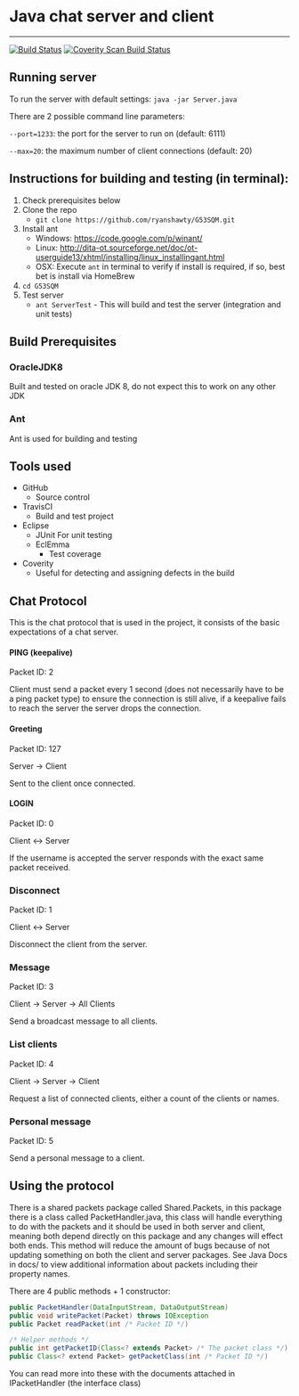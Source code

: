 # Java chat server and client
---
[![Build Status](https://travis-ci.org/ryanshawty/G53SQM.svg?branch=master)](https://travis-ci.org/ryanshawty/G53SQM)
<a href="https://scan.coverity.com/projects/3643">
  <img alt="Coverity Scan Build Status"
       src="https://scan.coverity.com/projects/3643/badge.svg"/>
</a>
## Running server
To run the server with default settings:
``java -jar Server.java``

There are 2 possible command line parameters:

``--port=1233``: the port for the server to run on (default: 6111)

``--max=20``: the maximum number of client connections (default: 20)

## Instructions for building and testing (in terminal):
 1. Check prerequisites below
 2. Clone the repo
    * ``git clone https://github.com/ryanshawty/G53SQM.git``
 3. Install ant
    * Windows: https://code.google.com/p/winant/
    * Linux: http://dita-ot.sourceforge.net/doc/ot-userguide13/xhtml/installing/linux_installingant.html
    * OSX: Execute ``ant`` in terminal to verify if install is required, if so, best bet is install via HomeBrew
 4. ``cd G53SQM``
 5. Test server
    * ``ant ServerTest`` - This will build and test the server (integration and unit tests)

## Build Prerequisites
### OracleJDK8
Built and tested on oracle JDK 8, do not expect this to work on any other JDK
### Ant
Ant is used for building and testing

## Tools used
- GitHub
	- Source control
- TravisCI 
	- Build and test project
- Eclipse 
	- JUnit
		For unit testing
	- EclEmma
		- Test coverage
- Coverity
	- Useful for detecting and assigning defects in the build

## Chat Protocol
This is the chat protocol that is used in the project, it consists of the basic expectations of a chat server.

#### PING (keepalive)
Packet ID: 2

Client must send a packet every 1 second (does not necessarily have to be a ping packet type) to ensure the connection is still alive, if a keepalive fails to reach the server the server drops the connection.

#### Greeting
Packet ID: 127

Server -> Client

Sent to the client once connected.

#### LOGIN <username>
Packet ID: 0

Client <-> Server

If the username is accepted the server responds with the exact same packet received.

### Disconnect
Packet ID: 1

Client <-> Server

Disconnect the client from the server.

### Message
Packet ID: 3

Client -> Server -> All Clients

Send a broadcast message to all clients.

### List clients
Packet ID: 4

Client -> Server -> Client

Request a list of connected clients, either a count of the clients or names.

### Personal message
Packet ID: 5

Send a personal message to a client.

## Using the protocol
There is a shared packets package called Shared.Packets, in this package there is a class called PacketHandler.java, this class will handle everything to do with the packets and it should be used in both server and client, meaning both depend directly on this package and any changes will effect both ends. This method will reduce the amount of bugs because of not updating something on both the client and server packages. See Java Docs in docs/ to view additional information about packets including their property names.

There are 4 public methods + 1 constructor:

```java
public PacketHandler(DataInputStream, DataOutputStream)
public void writePacket(Packet) throws IOException
public Packet readPacket(int /* Packet ID */)

/* Helper methods */
public int getPacketID(Class<? extends Packet> /* The packet class */)
public Class<? extend Packet> getPacketClass(int /* Packet ID */)
```

You can read more into these with the documents attached in IPacketHandler (the interface class)